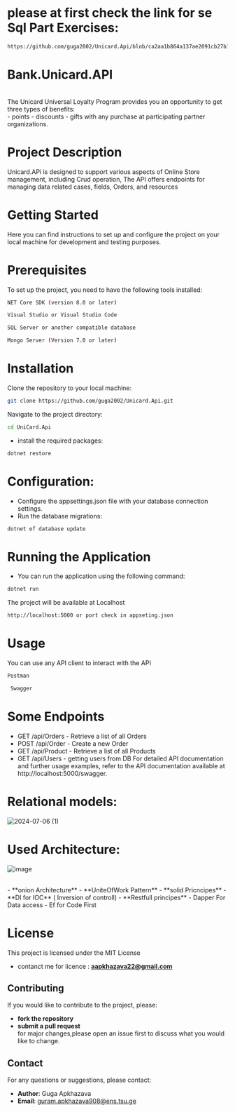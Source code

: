 # please at first check the link for  se Sql Part Exercises:
```sh
https://github.com/guga2002/Unicard.Api/blob/ca2aa1b864a137ae2091cb27b1565897de1b3548/SQLSIdeReadMe.md
```
# Bank.Unicard.API
<br>
The Unicard Universal Loyalty Program provides you an opportunity to get three types of benefits:<br>
- points
- discounts
- gifts with any purchase at participating partner organizations.

# Project Description
Unicard.APi is designed to support various aspects of Online Store management, including Crud operation, The API offers endpoints for managing data related cases, fields,
Orders, and resources<br>

# Getting Started
Here you can find instructions to set up and configure the project on your
local machine for development and testing purposes.

# Prerequisites
To set up the project, you need to have the following tools installed:<br>

```sh
NET Core SDK (version 8.0 or later)
  ```

```sh
Visual Studio or Visual Studio Code
```
```sh
SQL Server or another compatible database
```
```sh
Mongo Server (Version 7.0 or later)
```

# Installation
Clone the repository to your local machine:
```sh
git clone https://github.com/guga2002/Unicard.Api.git
```
Navigate to the project directory:<br>
```sh
cd UniCard.Api
```

- install the required packages:
```sh
dotnet restore
```
# Configuration:
- Configure the appsettings.json file with your database connection settings.
- Run the database migrations:
```sh
dotnet ef database update
```

# Running the Application
- You can run the application using the following command:
```sh
dotnet run
```

The project will be available at Localhost 
```sh
http://localhost:5000 or port check in appseting.json
```

# Usage
You can use any API client to interact with the API
```sh
Postman
```
```sh
 Swagger
```

# Some Endpoints

- GET /api/Orders - Retrieve a list of all Orders
- POST /api/Order - Create a new Order
- GET /api/Product - Retrieve a list of all Products
- GET /api/Users - getting users from DB
  For detailed API documentation and further usage examples, refer to the API documentation available at
  http://localhost:5000/swagger.

# Relational models:
![2024-07-06 (1)](https://github.com/guga2002/Unicard.Api/assets/74540934/b61880c4-599e-4cec-9842-a801d17f9bd3)


# Used Architecture:

![image](https://github.com/guga2002/Unicard.Api/assets/74540934/63a00d4a-8b11-48e0-9de1-dc5d7c2bd068)

<br>
- **onion Architecture**
- **UniteOfWork Pattern**
- **solid Pricncipes**
- **DI for IOC** ( Inversion of controll)
- **Restfull principes**
- Dapper  For Data access
- Ef for Code First

# License
This project is licensed under the MIT License 
- contanct me  for licence : **aapkhazava22@gmail.com**

 ## Contributing
If you would like to contribute to the project, please:
- **fork the repository**
- **submit a pull request**
 <br> for major changes,please open an issue first to discuss what you would like to change.<br>
## Contact
For any questions or suggestions, please contact:
- **Author**: Guga Apkhazava
- **Email**: guram.apkhazava908@ens.tsu.ge



